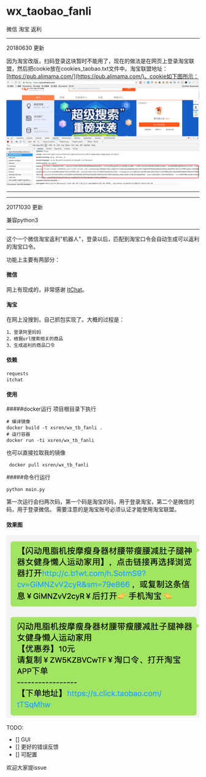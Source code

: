 # wx_taobao_fanli
微信 淘宝 返利

---
20180630 更新

因为淘宝改版，扫码登录这块暂时不能用了，现在的做法是在网页上登录淘宝联盟，然后把cookie放在cookies_taobao.txt文件中。淘宝联盟地址：[https://pub.alimama.com/](https://pub.alimama.com/)。cookie如下图所示：
![](cookies.jpeg)

---

---
20171030 更新

兼容python3

---

这个一个微信淘宝返利"机器人"，登录以后，匹配到淘宝口令会自动生成可以返利的淘宝口令。

功能上主要有两部分：
#### 微信
网上有现成的，非常感谢 [ItChat](https://github.com/littlecodersh/ItChat)。
#### 淘宝
在网上没搜到，自己抓包实现了。大概的过程是：
```
1、登录阿里妈妈
2、根据url搜索相关的商品
3、生成返利的商品口令
```

#### 依赖
```
requests
itchat
```

#### 使用
#####docker运行
项目根目录下执行
```
# 编译镜像
docker build -t xsren/wx_tb_fanli .
# 运行容器
docker run -ti xsren/wx_tb_fanli
```
也可以直接拉取我的镜像
```
 docker pull xsren/wx_tb_fanli
```
#####命令行运行
```
python main.py
```
第一次运行会扫两次码，第一个码是淘宝的码，用于登录淘宝，第二个是微信的码，用于登录微信。
需要注意的是淘宝账号必须认证才能使用淘宝联盟。

#### 效果图
![](效果图.png)


TODO:
- [] GUI
- [] 更好的错误反馈
- [] 可配置


欢迎大家提issue